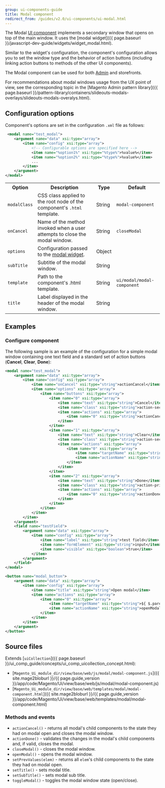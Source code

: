 ```yaml
---
group: ui-components-guide
title: Modal component
redirect_from: /guides/v2.0/ui-components/ui-modal.html
---
```


The Modal [UI component](https://glossary.magento.com/ui-component) implements a secondary window that opens on top of the main window. It uses the [modal widget]({{ page.baseurl }}/javascript-dev-guide/widgets/widget_modal.html).

Similar to the widget's configuration, the component's configuration allows you to set the window type and the behavior of action buttons (including linking action buttons to methods of the other UI components).

The Modal component can be used for both [Admin](https://glossary.magento.com/admin) and storefronts.

For recommendations about modal windows usage from the UX point of view, see the corresponding topic in the [Magento Admin pattern library]({{ page.baseurl }}/pattern-library/containers/slideouts-modals-overlays/slideouts-modals-overalys.html).


## Configuration options

Component's options are set in the configuration `.xml` file as follows:

```xml
 <modal name="test_modal">
    <argument name="data" xsi:type="array">
        <item name="config" xsi:type="array">
            <!-- Configurable options are specified here -->
            <item name="%option1%" xsi:type="%type%">%value%</item>
            <item name="%option2%" xsi:type="%type%">%value%</item>
            ...
        </item>
    </argument>
</modal>
```

<table>
  <tr>
    <th>Option</th>
    <th>Description</th>
    <th>Type</th>
    <th>Default</th>
  </tr>
  <tr>
    <td><code>modalClass</code></td>
    <td>CSS class applied to the root node of the component's <code>.html</code> template.</td>
    <td>String</td>
    <td><code>modal-component</code></td>
  </tr>
  <tr>
    <td><code>onCancel</code></td>
    <td>Name of the method invoked when a user attempts to close the modal window.</td>
    <td>String</td>
    <td><code>closeModal</code></td>
  </tr>
  <tr>
    <td><code>options</code></td>
    <td>Configuration passed to the <a href="{{ page.baseurl }}/javascript-dev-guide/widgets/widget_modal.html">modal widget</a>.</td>
    <td>Object</td>
    <td />
  </tr>
  <tr>
    <td><code>subTitle</code></td>
    <td>Subtitle of the modal window.</td>
    <td>String</td>
    <td />
  </tr>
  <tr>
    <td><code>template</code></td>
    <td>Path to the component's .html template.</td>
    <td>String</td>
    <td><code>ui/modal/modal-component</code></td>
  </tr>
  <tr>
    <td><code>title</code></td>
    <td>Label displayed in the header of the modal window.</td>
    <td>String</td>
    <td />
  </tr>
</table>

## Examples

### Configure component

The following sample is an example of the configuration for a simple modal window containing one text field and a standard set of action buttons (**Cancel**, **Clear**, **Done**):

```xml
<modal name="test_modal">
    <argument name="data" xsi:type="array">
        <item name="config" xsi:type="array">
            <item name="onCancel" xsi:type="string">actionCancel</item>
            <item name="options" xsi:type="array">
                <item name="buttons" xsi:type="array">
                    <item name="0" xsi:type="array">
                        <item name="text" xsi:type="string">Cancel</item>
                        <item name="class" xsi:type="string">action-secondary</item>
                        <item name="actions" xsi:type="array">
                            <item name="0" xsi:type="string">actionCancel</item>
                        </item>
                    </item>
                    <item name="1" xsi:type="array">
                        <item name="text" xsi:type="string">Clear</item>
                        <item name="class" xsi:type="string">action-secondary</item>
                        <item name="actions" xsi:type="array">
                            <item name="0" xsi:type="array">
                                <item name="targetName" xsi:type="string">${ $.name }.testField</item>
                                <item name="actionName" xsi:type="string">clear</item>
                            </item>
                        </item>
                    </item>
                    <item name="2" xsi:type="array">
                        <item name="text" xsi:type="string">Done</item>
                        <item name="class" xsi:type="string">action-primary</item>
                        <item name="actions" xsi:type="array">
                            <item name="0" xsi:type="string">actionDone</item>
                        </item>
                    </item>
                </item>
            </item>
        </item>
    </argument>
    <field name="testField">
        <argument name="data" xsi:type="array">
            <item name="config" xsi:type="array">
                <item name="label" xsi:type="string">test field</item>
                <item name="formElement" xsi:type="string">input</item>
                <item name="visible" xsi:type="boolean">true</item>
            </item>
        </argument>
    </field>
</modal>

<button name="modal_button">
    <argument name="data" xsi:type="array">
        <item name="config" xsi:type="array">
            <item name="title" xsi:type="string">Open modal</item>
            <item name="actions" xsi:type="array">
                <item name="0" xsi:type="array">
                    <item name="targetName" xsi:type="string">${ $.parentName}.test_modal</item>
                    <item name="actionName" xsi:type="string">openModal</item>
                </item>
            </item>
        </item>
    </argument>
</button>
```

## Source files

Extends [`uiCollection`]({{ page.baseurl }}/ui_comp_guide/concepts/ui_comp_uicollection_concept.html):

- [`Magento_Ui_module_dir/view/base/web/js/modal/modal-component.js`]({{ site.mage2bloburl }}/{{ page.guide_version }}/app/code/Magento/Ui/view/base/web/js/modal/modal-component.js)
- [`Magento_Ui_module_dir/view/base/web/templates/modal/modal-component.html`]({{ site.mage2bloburl }}/{{ page.guide_version }}/app/code/Magento/Ui/view/base/web/templates/modal/modal-component.html)

### Methods and events

- `actionCancel()` - returns all modal's child components to the state they had on modal open and closes the modal window.
- `actionDone()` - validates the changes in the modal's child components and, if valid, closes the modal.
- `closeModal()` - closes the modal window.
- `openModal()` - opens the modal window.
- `setPrevValues(elem)` - returns all `elem`'s child components to the state they had on modal open.
- `setTitle()` - sets modal title.
- `setSubTitle()` - sets modal sub title.
- `toggleModal()` - toggles the modal window state (open/close).
